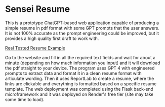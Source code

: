 # Sensei Resume
This is a prototype ChatGPT-based web application capable of producing a simple resume in pdf format with some GPT prompts that the user answers. It is not 100% accurate as the prompt engineering could be improved, but it provides a high quality first draft to work with.

[Real Tested Resume Example](https://github.com/nganguly0594/gpt-resume-builder/blob/main/static/resume.jpg)

Go to the website and fill in all the required text fields and wait for about a minute (depending on how much information you input) and it will download the pdf straight to your device. The program uses GPT 4 with engineered prompts to extract data and format it in a clean resume format with articulate wording. Then it uses ReportLab to create a resume, where the links are clickable and everything is formatted based on a specific resume template. The web deployment was completed using the Flask back-end microframework and it was deployed on Render's free tier (site may take some time to load).
